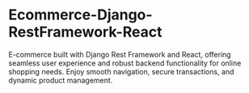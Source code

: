 # Ecommerce-Django-RestFramework-React
E-commerce built with Django Rest Framework and React, offering seamless user experience and robust backend functionality for online shopping needs. Enjoy smooth navigation, secure transactions, and dynamic product management.
